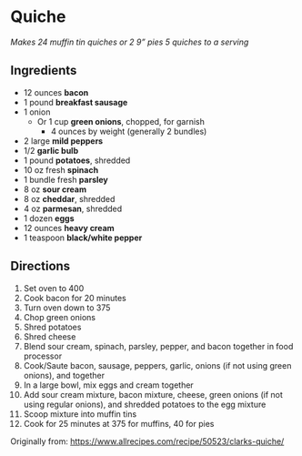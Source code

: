 # Quiche

*Makes 24 muffin tin quiches or 2 9” pies*
*5 quiches to a serving*

## Ingredients

* 12 ounces **bacon**
* 1 pound **breakfast sausage**
* 1 onion
    * Or 1 cup **green onions**, chopped, for garnish
        * 4 ounces by weight (generally 2 bundles)
* 2 large **mild peppers**
* 1/2 **garlic bulb**
* 1 pound **potatoes**, shredded
* 10 oz fresh **spinach**
* 1 bundle fresh **parsley**
* 8 oz **sour cream**
* 8 oz **cheddar**, shredded
* 4 oz **parmesan**, shredded
* 1 dozen **eggs**
* 12 ounces **heavy cream**
* 1 teaspoon **black/white pepper**

## Directions

1. Set oven to 400
1. Cook bacon for 20 minutes
1. Turn oven down to 375
1. Chop green onions
1. Shred potatoes
1. Shred cheese
1. Blend sour cream, spinach, parsley, pepper, and bacon together in food processor
1. Cook/Saute bacon, sausage, peppers, garlic, onions (if not using green onions), and together
1. In a large bowl, mix eggs and cream together
1. Add sour cream mixture, bacon mixture, cheese, green onions (if not using regular onions), and shredded potatoes to the egg mixture
1. Scoop mixture into muffin tins
1. Cook for 25 minutes at 375 for muffins, 40 for pies

Originally from: https://www.allrecipes.com/recipe/50523/clarks-quiche/
